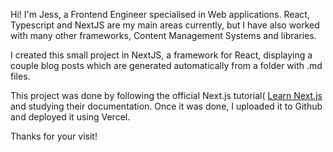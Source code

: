 Hi! I'm Jess, a Frontend Engineer specialised in Web applications.
React, Typescript and NextJS are my main areas currently, but I have
also worked with many other frameworks, Content Management Systems and
libraries.

I created this small project in NextJS, a framework for React,
displaying a couple blog posts which are generated automatically from
a folder with .md files.

This project was done by following the official Next.js tutorial( [Learn Next.js](https://nextjs.org/learn) and
studying their documentation. Once it was done, I uploaded it to
Github and deployed it using Vercel.

Thanks for your visit!
